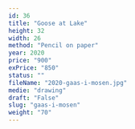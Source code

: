 ```yaml
---
id: 36
title: "Goose at Lake"
height: 32
width: 26
method: "Pencil on paper"
year: 2020
price: "900"
exPrice: "850"
status: ""
fileName: "2020-gaas-i-mosen.jpg"
medie: "drawing"
draft: "False"
slug: "gaas-i-mosen"
weight: "70"
---
```

